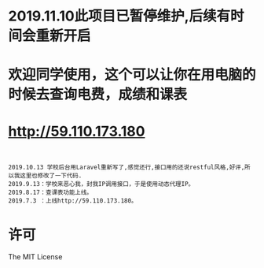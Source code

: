 # 2019.11.10此项目已暂停维护,后续有时间会重新开启


#   欢迎同学使用，这个可以让你在用电脑的时候去查询电费，成绩和课表
#   http://59.110.173.180

```


2019.10.13 学校后台用Laravel重新写了,感觉还行,接口用的还说restful风格,好评,所以我这里也修改了一下代码.
2019.9.13：学校来恶心我，封我IP调用接口，于是使用动态代理IP。
2019.8.17：查课表功能上线。
2019.7.3 ：上线http://59.110.173.180。
```
# 许可
The MIT License
